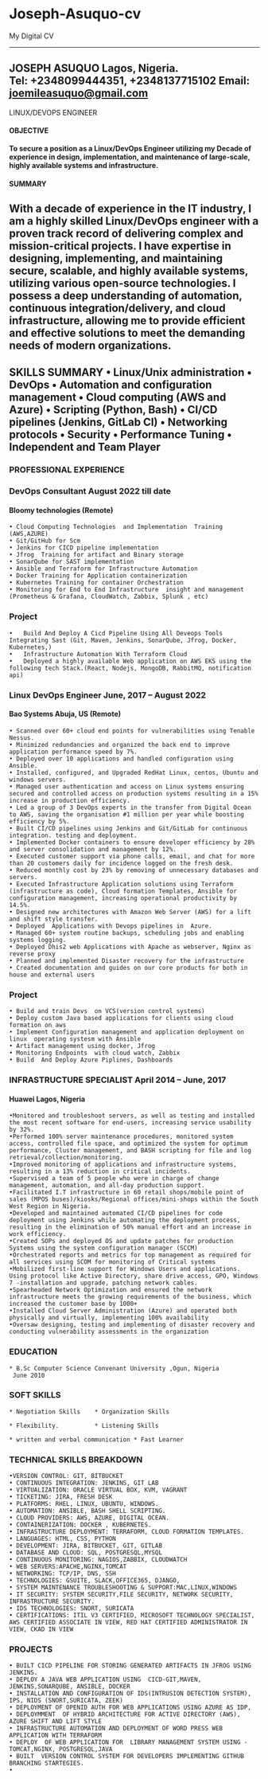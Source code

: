 # Joseph-Asuquo-cv
My Digital CV

	 
--------------------------------------------------------------------------------------------------------------------------------------------------------
JOSEPH ASUQUO
Lagos, Nigeria. 	       			                    
Tel: +2348099444351, +2348137715102
Email: joemileasuquo@gmail.com
--------------------------------------------------------------------------------------------------------------------------------------------------------
LINUX/DEVOPS ENGINEER

#### OBJECTIVE
**To secure a position as a Linux/DevOps Engineer utilizing my Decade of experience in design, implementation, and maintenance of large-scale, highly available systems and infrastructure.**

#### SUMMARY 
With a decade of experience in the IT industry, I am a highly skilled Linux/DevOps engineer with a proven track record of delivering complex and mission-critical projects. I have expertise in designing, implementing, and maintaining secure, scalable, and highly available systems, utilizing various open-source technologies. I possess a deep understanding of automation, continuous integration/delivery, and cloud infrastructure, allowing me to provide efficient and effective solutions to meet the demanding needs of modern organizations.
--------------------------------------------------------------------------------------------------------------------------------------------------------
SKILLS  SUMMARY
•	Linux/Unix administration
•	DevOps
•	Automation and configuration management
•	Cloud computing (AWS and Azure)
•	Scripting (Python, Bash)
•	CI/CD pipelines (Jenkins, GitLab CI)
•	Networking protocols
•	Security
•	Performance Tuning
•	Independent and Team Player
--------------------------------------------------------------------------------------------------------------------------------------------------------


### PROFESSIONAL EXPERIENCE

### DevOps Consultant     August 2022 till date 
#### Bloomy technologies (Remote)
```
• Cloud Computing Technologies  and Implementation  Training (AWS,AZURE)
• Git/GitHub for Scm 
• Jenkins for CICD pipeline implementation 
• Jfrog  Training for artifact and Binary storage 
• SonarQube for SAST implementation 
• Ansible and Terraform for Infrastructure Automation 
• Docker Training for Application containerization 
• Kubernetes Training for container Orchestration
• Monitoring for End to End Infrastructure  insight and management (Prometheus & Grafana, CloudWatch, Zabbix, Splunk , etc)
```

### Project
```
•	Build And Deploy A Cicd Pipeline Using All Deveops Tools Integrating Sast (Git, Maven, Jenkins, SonarQube, Jfrog, Docker, Kubernetes,)
•	Infrastructure Automation With Terraform Cloud
•	Deployed a highly available Web application on AWS EKS using the following tech Stack.(React, Nodejs, MongoDB, RabbitMQ, notification api)

```

### Linux DevOps  Engineer June, 2017 –  August 2022
#### Bao Systems Abuja, US (Remote)
```
• Scanned over 60+ cloud end points for vulnerabilities using Tenable Nessus.
• Minimized redundancies and organized the back end to improve application performance speed by 7%.
• Deployed over 10 applications and handled configuration using Ansible.
• Installed, configured, and Upgraded RedHat Linux, centos, Ubuntu and windows servers.
• Managed user authentication and access on Linux systems ensuring secured and controlled access on production systems resulting in a 15% increase in production efficiency.
• Led a group of 3 DevOps experts in the transfer from Digital Ocean to AWS, saving the organisation #1 million per year while boosting efficiency by 5%.
• Built CI/CD pipelines using Jenkins and Git/GitLab for continuous integration. testing and deployment.
• Implemented Docker containers to ensure developer efficiency by 28% and server consolidation and management by 12%.
• Executed customer support via phone calls, email, and chat for more than 20 customers daily for incidence logged on the fresh desk.
• Reduced monthly cost by 23% by removing of unnecessary databases and servers.
• Executed Infrastructure Application solutions using Terraform (infrastructure as code), Cloud formation Templates, Ansible for configuration management, increasing operational productivity by 14.5%.
• Designed new architectures with Amazon Web Server (AWS) for a lift and shift style transfer.
• Deployed  Applications with Devops pipelines in  Azure. 
• Managed 60+ system routine backups, scheduling jobs and enabling systems logging.
• Deployed Dhis2 web Applications with Apache as webserver, Nginx as reverse proxy 
• Planned and implemented Disaster recovery for the infrastructure
• Created documentation and guides on our core products for both in house and external users
```
### Project 
```
• Build and train Devs  on VCS(version control systems)
• Deploy custom Java based applications for clients using cloud formation on aws 
• Implement Configuration management and application deployment on linux  operating systesm with Ansible
• Artifact management using docker, Jfrog
• Monitoring Endpoints  with cloud watch, Zabbix 
• Build  And Deploy Azure Piplines, Dashboards

```
### INFRASTRUCTURE SPECIALIST				       	        April 2014 – June, 2017
#### Huawei				    	         		Lagos, Nigeria
```
•Monitored and troubleshoot servers, as well as testing and installed the most recent software for end-users, increasing service usability by 32%. 
•Performed 100% server maintenance procedures, monitored system access, controlled file space, and optimized the system for optimum performance, Cluster management, and BASH scripting for file and log retrieval/collection/monitoring.
•Improved monitoring of applications and infrastructure systems, resulting in a 13% reduction in critical incidents.
•Supervised a team of 5 people who were in charge of change management, automation, and all-day production support.
•Facilitated I.T infrastructure in 60 retail shops/mobile point of sales (MPOS buses)/kiosks/Regional offices/mini-shops within the South West Region in Nigeria.
•Developed and maintained automated CI/CD pipelines for code deployment using Jenkins while automating the deployment process, resulting in the elimination of 50% manual effort and an increase in work efficiency.
•Created SOPs and deployed OS and update patches for production Systems using the system configuration manager (SCCM)
•Orchestrated reports and metrics for top management as required for all services using SCOM for monitoring of Critical systems
•Mobilized first-line support for Windows Users and applications. Using protocol like Active Directory, share drive access, GPO, Windows 7 -installation and upgrade, patching network cables.
•Spearheaded Network Optimization and ensured the network infrastructure meets the growing requirements of the business, which increased the customer base by 1000+
•Installed Cloud Server Administration (Azure) and operated both physically and virtually, implementing 100% availability
•Oversaw designing, testing and implementing of disaster recovery and conducting vulnerability assessments in the organization
```
### EDUCATION
```
* B.Sc Computer Science	Convenant University ,Ogun, Nigeria		 	        			      	     
 June 2010       			               			 	
```
### SOFT SKILLS
```
* Negotiation Skills	* Organization Skills
	 
* Flexibility.          * Listening Skills 

* written and verbal communication * Fast Learner 
```

### TECHNICAL SKILLS BREAKDOWN
```
•VERSION CONTROL: GIT, BITBUCKET
• CONTINUOUS INTEGRATION: JENKINS, GIT LAB
• VIRTUALIZATION: ORACLE VIRTUAL BOX, KVM, VAGRANT
• TICKETING: JIRA, FRESH DESK
• PLATFORMS: RHEL, LINUX, UBUNTU, WINDOWS.
• AUTOMATION: ANSIBLE, BASH SHELL SCRIPTING. 
• CLOUD PROVIDERS: AWS, AZURE, DIGITAL OCEAN.
• CONTAINERIZATION: DOCKER , KUBERNETES. 
• INFRASTRUCTURE DEPLOYMENT: TERRAFORM, CLOUD FORMATION TEMPLATES.
• LANGUAGES: HTML, CSS, PYTHON
• DEVELOPMENT: JIRA, BITBUCKET, GIT, GITLAB
• DATABASE AND CLOUD: SQL, POSTGRESQL,MYSQL  
• CONTINUOUS MONITORING: NAGIOS,ZABBIX, CLOUDWATCH 
• WEB SERVERS:APACHE,NGINX,TOMCAT
• NETWORKING: TCP/IP, DNS, SSH
• TECHNOLOGIES: GSUITE, SLACK,OFFICE365, DJANGO,
• SYSTEM MAINTENANCE TROUBLESHOOTING & SUPPORT:MAC,LINUX,WINDOWS
• IT SECURITY: SYSTEM SECURITY,FILE SECURITY, NETWORK SECURITY, INFRASTRUCTURE SECURITY.
• IDS TECHNOLOGIES: SNORT, SURICATA
• CERTIFICATIONS: ITIL V3 CERTIFIED, MICROSOFT TECHNOLOGY SPECIALIST, AWS CERTIFIED ASSOCIATE IN VIEW, RED HAT CERTIFIED ADMINISTRATOR IN VIEW, CKAD IN VIEW
```
 ### PROJECTS
 ```
• BUILT CICD PIPELINE FOR STORING GENERATED ARTIFACTS IN JFROG USING JENKINS.
• DEPLOY A JAVA WEB APPLICATION USING  CICD-GIT,MAVEN, JENKINS,SONARQUBE, ANSIBLE, DOCKER
• INSTALLATION AND CONFIGURATION OF IDS(INTRUSION DETECTION SYSTEM), IPS, NIDS (SNORT,SURICATA, ZEEK)
• DEPLOYMENT OF OPENID AUTH FOR WEB APPLICATIONS USING AZURE AS IDP,
• DEPLOYMMENT  OF HYBRID ARCHITECTURE FOR ACTIVE DIRECTORY (AWS), AZURE SHIFT AND LIFT STYLE
• INFRASTRUCTURE AUTOMATION AND DEPLOYMENT OF WORD PRESS WEB APPLICATION WITH TERRAFORM
• DEPLOY  OF WEB APPLICATION FOR  LIBRARY MANAGEMENT SYSTEM USING -TOMCAT,NGINX, POSTGRESQL,JAVA
• BUILT  VERSION CONTROL SYSTEM FOR DEVELOPERS IMPLEMENTING GITHUB BRANCHING STARTEGIES.
•	
```

